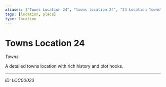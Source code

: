 ```yaml
---
aliases: ["Towns Location 24", "towns location 24", "24 Location Towns"]
tags: [location, place]
type: location
---
```


# Towns Location 24

*Towns*

A detailed towns location with rich history and plot hooks.

---
*ID: LOC00023*